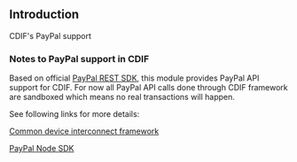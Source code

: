 Introduction
------------
CDIF's PayPal support

### Notes to PayPal support in CDIF
Based on official [PayPal REST SDK](https://github.com/paypal/PayPal-node-SDK.git), this module provides PayPal API support for CDIF. For now all PayPal API calls done through CDIF framework are sandboxed which means no real transactions will happen.

See following links for more details:

[Common device interconnect framework](https://github.com/out4b/cdif)

[PayPal Node SDK](https://github.com/paypal/PayPal-node-SDK.git)